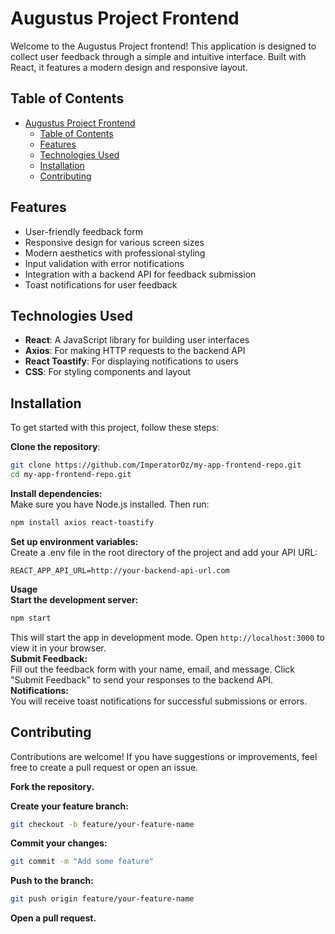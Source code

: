 # Augustus Project Frontend

Welcome to the Augustus Project frontend! This application is designed to collect user feedback through a simple and intuitive interface. Built with React, it features a modern design and responsive layout.

## Table of Contents

- [Augustus Project Frontend](#augustus-project-frontend)
  - [Table of Contents](#table-of-contents)
  - [Features](#features)
  - [Technologies Used](#technologies-used)
  - [Installation](#installation)
  - [Contributing](#contributing)

## Features

- User-friendly feedback form
- Responsive design for various screen sizes
- Modern aesthetics with professional styling
- Input validation with error notifications
- Integration with a backend API for feedback submission
- Toast notifications for user feedback

## Technologies Used

- **React**: A JavaScript library for building user interfaces
- **Axios**: For making HTTP requests to the backend API
- **React Toastify**: For displaying notifications to users
- **CSS**: For styling components and layout

## Installation

To get started with this project, follow these steps:

**Clone the repository**:  

   ```bash
   git clone https://github.com/ImperatorOz/my-app-frontend-repo.git
   cd my-app-frontend-repo.git
   ```

**Install dependencies:**  
Make sure you have Node.js installed. Then run:  

```bash
npm install axios react-toastify
```  

**Set up environment variables:**  
Create a .env file in the root directory of the project and add your API URL:

`REACT_APP_API_URL=http://your-backend-api-url.com`

**Usage**  
**Start the development server:**  

```bash
npm start
```

This will start the app in development mode. Open `http://localhost:3000` to view it in your browser.  
**Submit Feedback:**  
Fill out the feedback form with your name, email, and message.
Click "Submit Feedback" to send your responses to the backend API.
**Notifications:**  
You will receive toast notifications for successful submissions or errors.

## Contributing

Contributions are welcome! If you have suggestions or improvements, feel free to create a pull request or open an issue.  

**Fork the repository.**  

**Create your feature branch:**  

```bash
git checkout -b feature/your-feature-name
```  

**Commit your changes:**  

```bash
git commit -m "Add some feature"
```

**Push to the branch:**  

```bash
git push origin feature/your-feature-name
```  

**Open a pull request.**
